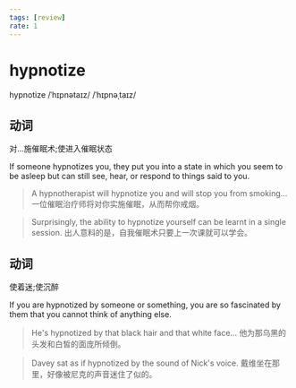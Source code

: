 ```yaml
---
tags: [review]
rate: 1
---
```


# hypnotize
hypnotize /ˈhɪpnətaɪz/ /ˈhɪpnəˌtaɪz/ 

## 动词

对…施催眠术;使进入催眠状态

If someone hypnotizes you, they put you into a state in which you seem to be asleep but can still see, hear, or respond to things said to you.  

> A hypnotherapist will hypnotize you and will stop you from smoking...
> 一位催眠治疗师将对你实施催眠，从而帮你戒烟。


> Surprisingly, the ability to hypnotize yourself can be learnt in a single session.
> 出人意料的是，自我催眠术只要上一次课就可以学会。


## 动词

使着迷;使沉醉

If you are hypnotized by someone or something, you are so fascinated by them that you cannot think of anything else.  

> He's hypnotized by that black hair and that white face...
> 他为那乌黑的头发和白皙的面庞所倾倒。


> Davey sat as if hypnotized by the sound of Nick's voice.
> 戴维坐在那里，好像被尼克的声音迷住了似的。


